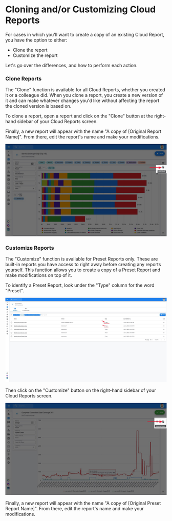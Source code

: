 # Cloning and/or Customizing Cloud Reports

For cases in which you'll want to create a copy of an existing Cloud Report, you have the option to either:

* Clone the report
* Customize the report

Let's go over the differences, and how to perform each action.

### Clone Reports

The "Clone" function is available for all Cloud Reports, whether you created it or a colleague did. When you clone a report, you create a new version of it and can make whatever changes you'd like without affecting the report the cloned version is based on.

To clone a report, open a report and click on the "Clone" button at the right-hand sidebar of your Cloud Reports screen.

Finally, a new report will appear with the name "A copy of \[Original Report Name\]". From there, edit the report's name and make your modifications.

![](../.gitbook/assets/cloudreports_clonereport-2.jpg)

### 

### Customize Reports

The "Customize" function is available for Preset Reports only. These are built-in reports you have access to right away before creating any reports yourself. This function allows you to create a copy of a Preset Report and make modifications on top of it. 

To identify a Preset Report, look under the "Type" column for the word "Preset". 

![](../.gitbook/assets/cloudreports_custom-preset.jpg)



Then click on the "Customize" button on the right-hand sidebar of your Cloud Reports screen.

![](../.gitbook/assets/cloudreports_customizereport.jpg)

Finally, a new report will appear with the name "A copy of \[Original Preset Report Name\]". From there, edit the report's name and make your modifications.

